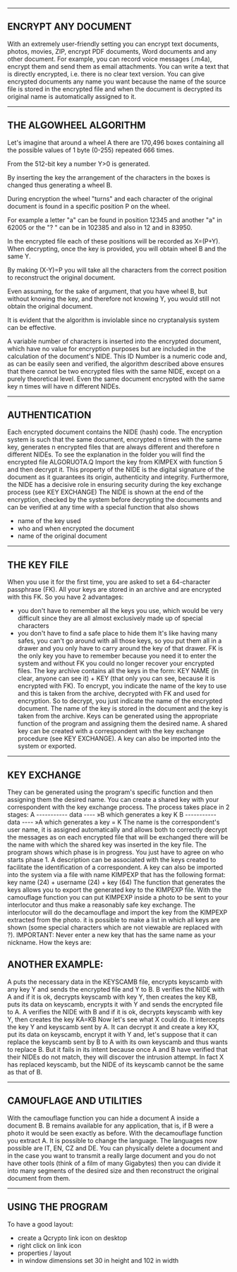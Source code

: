 ___________________________________
ENCRYPT ANY DOCUMENT
------------------------------------------------
With an extremely user-friendly setting you can encrypt text documents, photos, movies, ZIP, encrypt PDF documents, Word documents and any other document.
For example, you can record voice messages (.m4a), encrypt them and send them as email attachments.
You can write a text that is directly encrypted, i.e. there is no clear text version.
You can give encrypted documents any name you want because the name of the source file is stored in the encrypted file and when the document is decrypted its original name is automatically assigned to it.
__________________________
THE ALGOWHEEL ALGORITHM
-------------------------------------
 Let's imagine that around a wheel A there are 170,496 boxes containing all the possible values ​​of 1 byte (0-255) repeated 666 times.

From the 512-bit key a number Y>0 is generated.

By inserting the key the arrangement of the characters in the boxes is changed thus generating a wheel B.

During encryption the wheel "turns" and each character of the original document is found in a specific position P on the wheel.

For example a letter "a" can be found in position 12345 and another "a" in 62005 or the "? " can be in 102385 and also in 12 and in 83950.

In the encrypted file each of these positions will be recorded as X=(P+Y).
When decrypting, once the key is provided, you will obtain wheel B and the same Y.

By making (X-Y)=P you will take all the characters from the correct position to reconstruct the original document.

Even assuming, for the sake of argument, that you have wheel B, but without knowing the key, and therefore not knowing Y, you would still not obtain the original document.  

It is evident that the algorithm is inviolable since no cryptanalysis system can be effective.

A variable number of characters is inserted into the encrypted document, which have no value for encryption purposes but are included in the calculation of the document's NIDE.
This ID Number is a numeric code and, as can be easily seen and verified, the algorithm described above ensures that there cannot be two encrypted files with the same NIDE, except on a purely theoretical level.
Even the same document encrypted with the same key n times will have n different NIDEs.

___________________
AUTHENTICATION
-----------------------------
Each encrypted document contains the NIDE (hash) code.
The encryption system is such that the same document, encrypted n times with the same key, generates n encrypted files that are always different and therefore n different NIDEs.
To see the explanation in the folder you will find the encrypted file ALGORUOTA.Q
Import the key from KIMPEX with function 5 and then decrypt it.
This property of the NIDE is the digital signature of the document as it guarantees its origin, authenticity and integrity.
Furthermore, the NIDE has a decisive role in ensuring security during the key exchange process (see KEY EXCHANGE)
The NIDE is shown at the end of the encryption, checked by the system before decrypting the documents and can be verified at any time with a special function that also shows
- name of the key used
- who and when encrypted the document
- name of the original document
_________________
THE KEY FILE
-----------------------
When you use it for the first time, you are asked to set a
64-character passphrase (FK).
All your keys are stored in an archive and are encrypted with this FK.
So you have 2 advantages:
- you don't have to remember all the keys you use, which would be very difficult since they are all almost exclusively made up of special characters
- you don't have to find a safe place to hide them
It's like having many safes, you can't go around with all those keys, so you put them all in a drawer and you only have to carry around the key of that drawer.
FK is the only key you have to remember because you need it to enter the system and without FK you could no longer recover your encrypted files.
The key archive contains all the keys in the form:
KEY NAME (in clear, anyone can see it) + KEY (that only you can see, because it is encrypted with FK).
To encrypt, you indicate the name of the key to use and this is taken from the archive, decrypted with FK and used for encryption.
So to decrypt, you just indicate the name of the encrypted document.
The name of the key is stored in the document and the key is taken from the archive.
Keys can be generated using the appropriate function of the program and assigning them the desired name.
A shared key can be created with a correspondent with the key exchange procedure (see KEY EXCHANGE).
A key can also be imported into the system or exported.
__________________________
KEY EXCHANGE
-----------------------------------
They can be generated using the program's specific function and then assigning them the desired name.
You can create a shared key with your correspondent with the key exchange process.
The process takes place in 2 stages:
A ----------- data ---- »B which generates a key K
B ----------- data ---- »A which generates a key = K
The name is the correspondent's user name, it is assigned automatically and allows both to correctly decrypt
the messages as on each encrypted file that will be exchanged there will be the name with which the shared
key was inserted in the key file.
The program shows which phase is in progress.
You just have to agree on who starts phase 1.
A description can be associated with the keys created to facilitate the identification of a correspondent.
A key can also be imported into the system via a file with name KIMPEXP that has the following format: key
name (24) + username (24) + key (64)
The function that generates the keys allows you to export the
generated key to the KIMPEXP file. With the camouflage function you
can put KIMPEXP inside a photo to be sent to your interlocutor and
thus make a reasonably safe key exchange. The interlocutor will do
the decamouflage and import the key from the KIMPEXP extracted
from the photo. it is possible to make a list in which all keys are
shown (some special characters which are not viewable are replaced
with ?).
IMPORTANT: Never enter a new key that has the same name as your
nickname. 
How the keys are: 
 
ANOTHER EXAMPLE:
-------------------------
A puts the necessary data in the KEYSCAMB file, encrypts keyscamb with any key Y and sends the encrypted file and Y to B.
B verifies the NIDE with A and if it is ok, decrypts keyscamb with key Y, then creates the key KB, puts its data on keyscamb, encrypts it with Y and sends the encrypted file to A.
A verifies the NIDE with B and if it is ok, decrypts keyscamb with key Y, then creates the key KA=KB
Now let's see what X could do.
It intercepts the key Y and keyscamb sent by A.
It can decrypt it and create a key KX, put its data on keyscamb,
encrypt it with Y and, let's suppose that it can replace the keyscamb sent by B to A with its own keyscamb and thus wants to replace B.
But it fails in its intent because once A and B have verified that their NIDEs do not match, they will discover the intrusion attempt. In fact X has replaced keyscamb, but the NIDE of its keyscamb cannot be the same as that of B.
__________________________
CAMOUFLAGE AND UTILITIES
------------------------------------
With the camouflage function you can hide a document A inside a document B.
B remains available for any application, that is, if B were a photo it would be seen exactly as before.
With the decamouflage function you extract A.
It is possible to change the language. The languages ​​now possible are IT, EN, CZ and DE.
You can physically delete a document and in the case you want to transmit a really large document and you do not have other tools (think of a film of many Gigabytes) then you can divide it into many segments of the desired size and then reconstruct the original document from them.
____________________
USING THE PROGRAM
---------------------------
To have a good layout:
- create a Qcrypto link icon on desktop
- right click on link icon
- properties / layout
- in window dimensions set 30 in height and 102 in width
